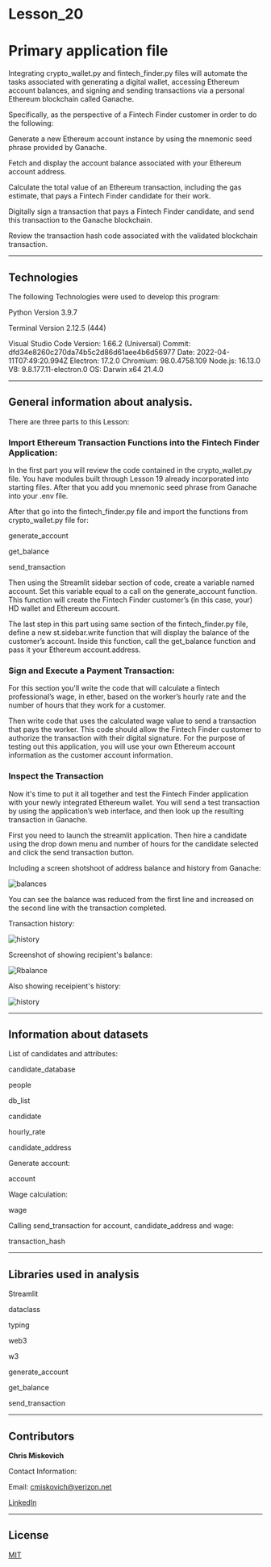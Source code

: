 # Lesson_20
# Primary application file
Integrating crypto_wallet.py and fintech_finder.py files will automate the tasks associated with generating a digital wallet, accessing Ethereum account balances, and signing and sending transactions via a personal Ethereum blockchain called Ganache.

Specifically, as the perspective of a Fintech Finder customer in order to do the following:

Generate a new Ethereum account instance by using the mnemonic seed phrase provided by Ganache.

Fetch and display the account balance associated with your Ethereum account address.

Calculate the total value of an Ethereum transaction, including the gas estimate, that pays a Fintech Finder candidate for their work.

Digitally sign a transaction that pays a Fintech Finder candidate, and send this transaction to the Ganache blockchain.

Review the transaction hash code associated with the validated blockchain transaction.



---

## Technologies

The following Technologies were used to develop this program:

Python 
    Version 3.9.7

Terminal
    Version 2.12.5 (444)

Visual Studio Code
    Version: 1.66.2 (Universal)
    Commit: dfd34e8260c270da74b5c2d86d61aee4b6d56977
    Date: 2022-04-11T07:49:20.994Z
    Electron: 17.2.0
    Chromium: 98.0.4758.109
    Node.js: 16.13.0
    V8: 9.8.177.11-electron.0
    OS: Darwin x64 21.4.0
    
---

## General information about analysis.
There are three parts to this Lesson:

### Import Ethereum Transaction Functions into the Fintech Finder Application:

In the first part you will review the code contained in the crypto_wallet.py file.  You have modules built through Lesson 19 already incorporated into starting files.  After that you add you mnemonic seed phrase from Ganache into your .env file.

After that go into the fintech_finder.py file and import the functions from crypto_wallet.py file for:

generate_account

get_balance

send_transaction

Then using the Streamlit sidebar section of code, create a variable named account. Set this variable equal to a call on the generate_account function. This function will create the Fintech Finder customer’s (in this case, your) HD wallet and Ethereum account.

The last step in this part using same section of the fintech_finder.py file, define a new st.sidebar.write function that will display the balance of the customer’s account. Inside this function, call the get_balance function and pass it your Ethereum account.address.



### Sign and Execute a Payment Transaction:

For this section you'll write the code that will calculate a fintech professional’s wage, in ether, based on the worker’s hourly rate and the number of hours that they work for a customer. 

Then write code that uses the calculated wage value to send a transaction that pays the worker. This code should allow the Fintech Finder customer to authorize the transaction with their digital signature. For the purpose of testing out this application, you will use your own Ethereum account information as the customer account information.


### Inspect the Transaction

Now it's time to put it all together and test the Fintech Finder application with your newly integrated Ethereum wallet. You will send a test transaction by using the application’s web interface, and then look up the resulting transaction in Ganache.

First you need to launch the streamlit application.  Then hire a candidate using the drop down menu and number of hours for the candidate selected and click the send transaction button.

Including a screen shotshoot of address balance and history from Ganache:


![balances](/Account_balances_Ganache.png)

You can see the balance was reduced from the first line and increased on the second line with the transaction completed.

Transaction history:

![history](transaction_history.png)

Screenshot of showing recipient's balance:

![Rbalance](Increase_client_acct.png)

Also showing receipient's history:

![history](transaction_history.png)

---

## Information about datasets

List of candidates and attributes:

candidate_database

people

db_list

candidate 

hourly_rate 

candidate_address

Generate account:

account

Wage calculation:

wage

Calling send_transaction for account, candidate_address and wage:

transaction_hash

---

## Libraries used in analysis

Streamlit

dataclass

typing

web3

w3

generate_account

get_balance

send_transaction

---

## Contributors


**Chris Miskovich**

Contact Information:

Email: cmiskovich@verizon.net

[LinkedIn](https://www.linkedin.com/in/christopher-miskovich-9a61b0234/) 

---

## License

[MIT](/license.txt)
